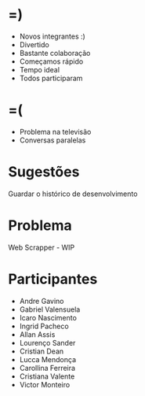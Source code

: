 =)
==

- Novos integrantes :)
- Divertido
- Bastante colaboração
- Começamos rápido
- Tempo ideal
- Todos participaram

=(
==

- Problema na televisão
- Conversas paralelas

Sugestões
=========

Guardar o histórico de desenvolvimento

Problema
========

Web Scrapper - WIP

Participantes
=============

- Andre Gavino
- Gabriel Valensuela
- Icaro Nascimento
- Ingrid Pacheco
- Allan Assis
- Lourenço Sander
- Cristian Dean
- Lucca Mendonça
- Carollina Ferreira
- Cristiana Valente
- Victor Monteiro

